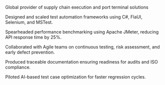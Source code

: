 Global provider of supply chain execution and port terminal solutions

Designed and scaled test automation frameworks using C#, FlaUI, Selenium, and MSTest.

Spearheaded performance benchmarking using Apache JMeter, reducing API response time by 25%.

Collaborated with Agile teams on continuous testing, risk assessment, and early defect prevention.

Produced traceable documentation ensuring readiness for audits and ISO compliance.

Piloted AI-based test case optimization for faster regression cycles.
